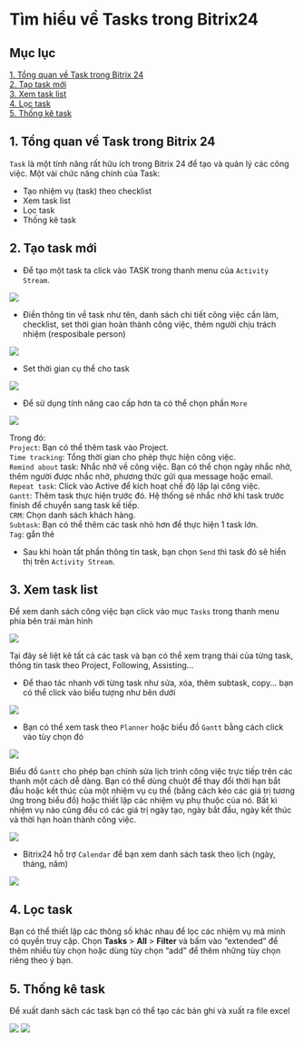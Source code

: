 # Tìm hiểu về Tasks trong Bitrix24  
## Mục lục 
[1. Tổng quan về Task trong Bitrix 24](#1)  
[2. Tạo task mới](#2)  
[3. Xem task list](#3)  
[4. Lọc task](#4)  
[5. Thống kê task](#5)


<a name="1"></a>

## 1. Tổng quan về Task trong Bitrix 24  
`Task` là một tính năng rất hữu ích trong Bitrix 24 để tạo và quản lý các công việc. Một vài chức năng chính của Task:  
- Tạo nhiệm vụ (task) theo checklist
- Xem task list
- Lọc task
- Thống kê task 

<a name="2"></a>

## 2. Tạo task mới  

- Để tạo một task ta click vào TASK trong thanh menu của `Activity Stream`.

<img src="https://i.imgur.com/pKnCqp3.png">  
 
- Điền thông tin về task như tên, danh sách chi tiết công việc cần làm, checklist, set thời gian hoàn thành công việc, thêm người chịu trách nhiệm (resposibale person)  

<img src="https://i.imgur.com/zhhtZIt.png">  

- Set thời gian cụ thể cho task  

<img src="https://i.imgur.com/HadDh1u.png">  

- Để sử dụng tính năng cao cấp hơn ta có thể chọn phần `More`  

<img src="https://i.imgur.com/3K5eXEb.png">

Trong đó:  
    `Project`: Bạn có thể thêm task vào Project.  
    `Time tracking`: Tổng thời gian cho phép thực hiện công việc.  
    `Remind about` task: Nhắc nhở về công việc. Bạn có thể chọn ngày nhắc nhở, thêm người được nhắc nhở, phương thức gửi qua message hoặc email.  
    `Repeat task`: Click vào Active để kích hoạt chế độ lặp lại công việc.  
    `Gantt`: Thêm task thực hiện trước đó.  Hệ thống sẽ nhắc nhở khi task trước finish để chuyển sang task kế tiếp.  
    `CRM`: Chọn danh sách khách hàng.   
    `Subtask`: Bạn có thể thêm các task nhỏ hơn để thực hiện 1 task lớn.  
    `Tag`: gắn thẻ  

- Sau khi hoàn tất phần thông tin task, bạn chọn `Send` thì task đó sẽ hiển thị trên `Activity Stream`.  
<a name="3"></a>

## 3. Xem task list  

Để xem danh sách công việc bạn click vào mục `Tasks` trong thanh menu phía bên trái màn hình  

<img src="https://i.imgur.com/0bEgvxE.png">  

Tại đây sẽ liệt kê tất cả các task và bạn có thể xem trạng thái của từng task, thông tin task theo Project, Following, Assisting... 

- Để thao tác nhanh với từng task như sửa, xóa, thêm subtask, copy... bạn có thể click vào biểu tượng như bên dưới  

<img src="https://i.imgur.com/CJBNNfj.png">  

- Bạn có thể xem task theo `Planner` hoặc biểu đồ `Gantt` bằng cách click vào tùy chọn đó  

<img src="https://i.imgur.com/nxhwJxt.png">

Biểu đồ `Gantt` cho phép bạn chỉnh sửa lịch trình công việc trực tiếp trên các thanh một cách dễ dàng. Bạn có thể dùng chuột để thay đổi thời hạn bắt đầu hoặc kết thúc của một nhiệm vụ cụ thể (bằng cách kéo các giá trị tương ứng trong biểu đồ) hoặc thiết lập các nhiệm vụ phụ thuộc của nó. Bất kì nhiệm vụ nào cũng đều có các giá trị ngày tạo, ngày bắt đầu, ngày kết thúc và thời hạn hoàn thành công việc.

<img src="https://i.imgur.com/1IVKCut.png">

- Bitrix24 hỗ trợ `Calendar` để bạn xem danh sách task theo lịch (ngày, tháng, năm)  

<img src="https://i.imgur.com/EivU3PS.png">  

<a name="4"></a>

## 4. Lọc task  

Bạn có thể thiết lập các thông số khác nhau để lọc các nhiệm vụ mà mình có quyền truy cập. Chọn **Tasks** > **All** > **Filter** và bấm vào “extended” để thêm nhiều tùy chọn hoặc dùng tùy chọn “add” để thêm những tùy chọn riêng theo ý bạn.  

<a name="5"></a>

## 5. Thống kê task
Để xuất danh sách các task bạn có thể tạo các bản ghi và xuất ra file excel   

<img src="https://i.imgur.com/Lhg1o1i.png">

<img src="https://i.imgur.com/xWXr2AO.png">